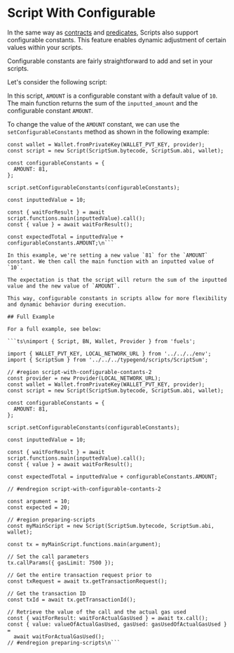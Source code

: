 # Script With Configurable

In the same way as [contracts](../contracts/configurable-constants.md) and [predicates](../predicates/configurable-constants.md), Scripts also support configurable constants. This feature enables dynamic adjustment of certain values within your scripts.

Configurable constants are fairly straightforward to add and set in your scripts.

Let's consider the following script:

<!-- SNIPPET FILE ERROR: File not found '../../docs/sway/script-sum/src/main.sw' -->

In this script, `AMOUNT` is a configurable constant with a default value of `10`. The main function returns the sum of the `inputted_amount` and the configurable constant `AMOUNT`.

To change the value of the `AMOUNT` constant, we can use the `setConfigurableConstants` method as shown in the following example:

```ts\nconst provider = new Provider(LOCAL_NETWORK_URL);
const wallet = Wallet.fromPrivateKey(WALLET_PVT_KEY, provider);
const script = new Script(ScriptSum.bytecode, ScriptSum.abi, wallet);

const configurableConstants = {
  AMOUNT: 81,
};

script.setConfigurableConstants(configurableConstants);

const inputtedValue = 10;

const { waitForResult } = await script.functions.main(inputtedValue).call();
const { value } = await waitForResult();

const expectedTotal = inputtedValue + configurableConstants.AMOUNT;\n```

In this example, we're setting a new value `81` for the `AMOUNT` constant. We then call the main function with an inputted value of `10`.

The expectation is that the script will return the sum of the inputted value and the new value of `AMOUNT`.

This way, configurable constants in scripts allow for more flexibility and dynamic behavior during execution.

## Full Example

For a full example, see below:

```ts\nimport { Script, BN, Wallet, Provider } from 'fuels';

import { WALLET_PVT_KEY, LOCAL_NETWORK_URL } from '../../../env';
import { ScriptSum } from '../../../typegend/scripts/ScriptSum';

// #region script-with-configurable-contants-2
const provider = new Provider(LOCAL_NETWORK_URL);
const wallet = Wallet.fromPrivateKey(WALLET_PVT_KEY, provider);
const script = new Script(ScriptSum.bytecode, ScriptSum.abi, wallet);

const configurableConstants = {
  AMOUNT: 81,
};

script.setConfigurableConstants(configurableConstants);

const inputtedValue = 10;

const { waitForResult } = await script.functions.main(inputtedValue).call();
const { value } = await waitForResult();

const expectedTotal = inputtedValue + configurableConstants.AMOUNT;

// #endregion script-with-configurable-contants-2

const argument = 10;
const expected = 20;

// #region preparing-scripts
const myMainScript = new Script(ScriptSum.bytecode, ScriptSum.abi, wallet);

const tx = myMainScript.functions.main(argument);

// Set the call parameters
tx.callParams({ gasLimit: 7500 });

// Get the entire transaction request prior to
const txRequest = await tx.getTransactionRequest();

// Get the transaction ID
const txId = await tx.getTransactionId();

// Retrieve the value of the call and the actual gas used
const { waitForResult: waitForActualGasUsed } = await tx.call();
const { value: valueOfActualGasUsed, gasUsed: gasUsedOfActualGasUsed } =
  await waitForActualGasUsed();
// #endregion preparing-scripts\n```
